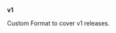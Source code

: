 <!-- markdownlint-disable MD041-->
**v1**<br>

Custom Format to cover v1 releases.
<!-- markdownlint-enable MD041-->
